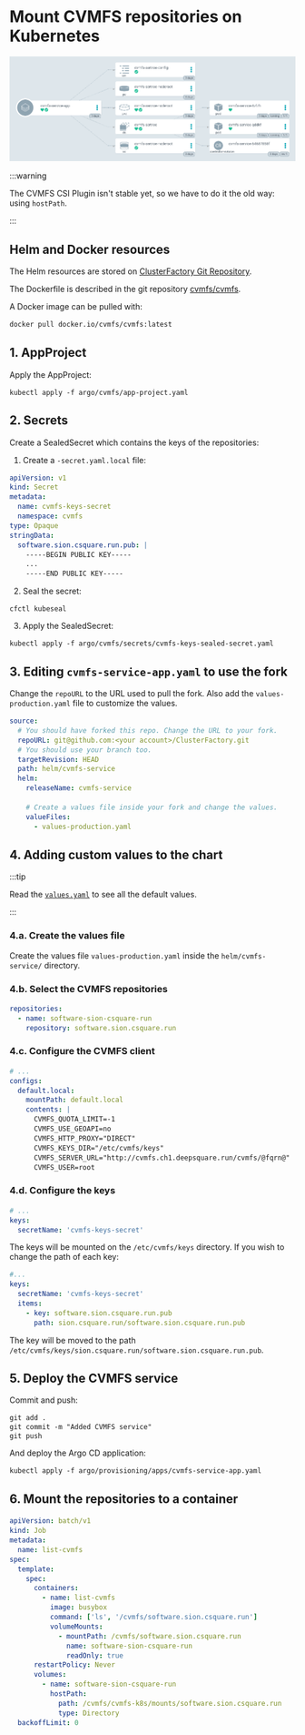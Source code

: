 # Mount CVMFS repositories on Kubernetes

![image-20220509154116581](01-mount-cvmfs.assets/image-20220509154116581.png)

:::warning

The CVMFS CSI Plugin isn't stable yet, so we have to do it the old way: using `hostPath`.

:::

## Helm and Docker resources

The Helm resources are stored on [ClusterFactory Git Repository](https://github.com/deepsquare-io/ClusterFactory/tree/main/helm/cvmfs-service).

The Dockerfile is described in the git repository [cvmfs/cvmfs](https://github.dev/cvmfs/cvmfs/blob/devel/packaging/container/Dockerfile).

A Docker image can be pulled with:

```sh
docker pull docker.io/cvmfs/cvmfs:latest
```

## 1. AppProject

Apply the AppProject:

```shell title="user@local:/ClusterFactory"
kubectl apply -f argo/cvmfs/app-project.yaml
```

## 2. Secrets

Create a SealedSecret which contains the keys of the repositories:

1. Create a `-secret.yaml.local` file:

```yaml title="argo/cvmfs/secrets/cvmfs-keys-secret.yaml.local"
apiVersion: v1
kind: Secret
metadata:
  name: cvmfs-keys-secret
  namespace: cvmfs
type: Opaque
stringData:
  software.sion.csquare.run.pub: |
    -----BEGIN PUBLIC KEY-----
    ...
    -----END PUBLIC KEY-----
```

2. Seal the secret:

```shell title="user@local:/ClusterFactory"
cfctl kubeseal
```

3. Apply the SealedSecret:

```shell title="user@local:/ClusterFactory"
kubectl apply -f argo/cvmfs/secrets/cvmfs-keys-sealed-secret.yaml
```

## 3. Editing `cvmfs-service-app.yaml` to use the fork

Change the `repoURL` to the URL used to pull the fork. Also add the `values-production.yaml` file to customize the values.

```yaml title="argo/provisioning/apps/cvmfs-service-app.yaml > spec > source"
source:
  # You should have forked this repo. Change the URL to your fork.
  repoURL: git@github.com:<your account>/ClusterFactory.git
  # You should use your branch too.
  targetRevision: HEAD
  path: helm/cvmfs-service
  helm:
    releaseName: cvmfs-service

    # Create a values file inside your fork and change the values.
    valueFiles:
      - values-production.yaml
```

## 4. Adding custom values to the chart

:::tip

Read the [`values.yaml`](https://github.com/deepsquare-io/ClusterFactory/blob/main/helm/cvmfs-service/values.yaml) to see all the default values.

:::

### 4.a. Create the values file

Create the values file `values-production.yaml` inside the `helm/cvmfs-service/` directory.

### 4.b. Select the CVMFS repositories

```yaml title="helm/cvmfs-service/values-production.yaml"
repositories:
  - name: software-sion-csquare-run
    repository: software.sion.csquare.run
```

### 4.c. Configure the CVMFS client

```yaml title="helm/cvmfs-service/values-production.yaml"
# ...
configs:
  default.local:
    mountPath: default.local
    contents: |
      CVMFS_QUOTA_LIMIT=-1
      CVMFS_USE_GEOAPI=no
      CVMFS_HTTP_PROXY="DIRECT"
      CVMFS_KEYS_DIR="/etc/cvmfs/keys"
      CVMFS_SERVER_URL="http://cvmfs.ch1.deepsquare.run/cvmfs/@fqrn@"
      CVMFS_USER=root
```

### 4.d. Configure the keys

```yaml title="helm/cvmfs-service/values-production.yaml"
# ...
keys:
  secretName: 'cvmfs-keys-secret'
```

The keys will be mounted on the `/etc/cvmfs/keys` directory. If you wish to change the path of each key:

```yaml title="helm/cvmfs-service/values-production.yaml"
#...
keys:
  secretName: 'cvmfs-keys-secret'
  items:
    - key: software.sion.csquare.run.pub
      path: sion.csquare.run/software.sion.csquare.run.pub
```

The key will be moved to the path `/etc/cvmfs/keys/sion.csquare.run/software.sion.csquare.run.pub`.

## 5. Deploy the CVMFS service

Commit and push:

```shell title="user@local:/ClusterFactory"
git add .
git commit -m "Added CVMFS service"
git push
```

And deploy the Argo CD application:

```shell title="user@local:/ClusterFactory"
kubectl apply -f argo/provisioning/apps/cvmfs-service-app.yaml
```

## 6. Mount the repositories to a container

```yaml title="job.yaml"
apiVersion: batch/v1
kind: Job
metadata:
  name: list-cvmfs
spec:
  template:
    spec:
      containers:
        - name: list-cvmfs
          image: busybox
          command: ['ls', '/cvmfs/software.sion.csquare.run']
          volumeMounts:
            - mountPath: /cvmfs/software.sion.csquare.run
              name: software-sion-csquare-run
              readOnly: true
      restartPolicy: Never
      volumes:
        - name: software-sion-csquare-run
          hostPath:
            path: /cvmfs/cvmfs-k8s/mounts/software.sion.csquare.run
            type: Directory
  backoffLimit: 0
```
